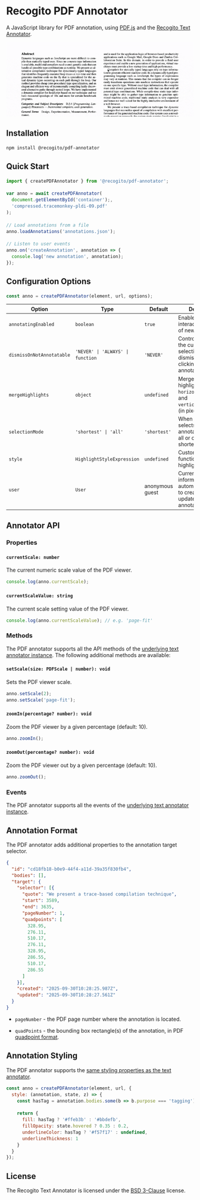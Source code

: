 # Recogito PDF Annotator

A JavaScript library for PDF annotation, using [PDF.js](https://mozilla.github.io/pdf.js/) and the [Recogito Text Annotator](https://github.com/recogito/text-annotator-js).

![Animated screenshot of the Recogito PDF Annotator](/animated-screenshot.gif "Animated screenshot of the Recogito PDF Annotator")

## Installation

```sh
npm install @recogito/pdf-annotator
```

## Quick Start

```js
import { createPDFAnnotator } from '@recogito/pdf-annotator';

var anno = await createPDFAnnotator(
  document.getElementById('container');, 
  'compressed.tracemonkey-pldi-09.pdf'
);

// Load annotations from a file
anno.loadAnnotations('annotations.json');

// Listen to user events
anno.on('createAnnotation', annotation => {
  console.log('new annotation', annotation);
});     
```

## Configuration Options

```js
const anno = createPDFAnnotator(element, url, options);
```

| Option | Type | Default | Description |
|--------|------|---------|-------------|
| `annotatingEnabled` | `boolean` | `true` | Enable or disable interactive creation of new annotations. |
| `dismissOnNotAnnotatable` | `'NEVER' \| 'ALWAYS' \| function` | `'NEVER'` | Controls whether the current selection is dismissed when clicking outside of annotatable content. |
| `mergeHighlights` | `object` | `undefined` | Merge adjacent highlights. Options: `horizontalTolerance` and `verticalTolerance` (in pixels) |
| `selectionMode` | `'shortest' \| 'all'` | `'shortest'` | When the user selects overlapping annotations: select all or only the shortest. |
| `style` | `HighlightStyleExpression` | `undefined` | Custom styling function for highlights. |
| `user` | `User` | anonymous guest | Current user information, automatically added to created or updated annotations. |

## Annotator API

### Properties

#### `currentScale: number`
The current numeric scale value of the PDF viewer.

```js
console.log(anno.currentScale);
```

#### `currentScaleValue: string`
The current scale setting value of the PDF viewer.

```js
console.log(anno.currentScaleValue); // e.g. 'page-fit'
```

### Methods

The PDF annotator supports all the API methods of the [underlying text annotator instance](https://github.com/recogito/text-annotator-js#annotator-api). The following additional methods are available:

#### `setScale(size: PDFScale | number): void`
Sets the PDF viewer scale.

```js
anno.setScale(2);
anno.setScale('page-fit');
```

#### `zoomIn(percentage? number): void`
Zoom the PDF viewer by a given percentage (default: 10).

```js
anno.zoomIn();
```

#### `zoomOut(percentage? number): void`
Zoom the PDF viewer out by a given percentage (default: 10).

```js
anno.zoomOut();
```

### Events

The PDF annotator supports all the events of the [underlying text annotator instance](https://github.com/recogito/text-annotator-js#events).

## Annotation Format

The PDF annotator adds additional properties to the annotation target selector.

```json
{ 
  "id": "cd18fb18-b0e9-44f4-a11d-39a35f830fb4",
  "bodies": [],
  "target": {
    "selector": [{
      "quote": "We present a trace-based compilation technique",
      "start": 3589,
      "end": 3635,
      "pageNumber": 1,
      "quadpoints": [
        328.95,
        276.11,
        510.17,
        276.11,
        328.95,
        286.55,
        510.17,
        286.55
      ]
    }],
    "created": "2025-09-30T10:28:25.987Z",
    "updated": "2025-09-30T10:28:27.561Z"
  }
}
```

* `pageNumber` - the PDF page number where the annotation is located.

* `quadPoints` - the bounding box rectangle(s) of the annotation, in PDF [quadpoint format](https://pdfa.org/introducing-non-rectangular-links-to-pdf/).

## Annotation Styling

The PDF annotator supports the [same styling properties as the text annotator](https://github.com/recogito/text-annotator-js#annotation-styling).

```js
const anno = createPDFAnnotator(element, url, {
  style: (annotation, state, z) => {
    const hasTag = annotation.bodies.some(b => b.purpose === 'tagging');

    return {
      fill: hasTag ? '#ffeb3b' : '#bbdefb',
      fillOpacity: state.hovered ? 0.35 : 0.2,
      underlineColor: hasTag ? '#f57f17' : undefined,
      underlineThickness: 1
    }
  }
});
```

## License

The Recogito Text Annotator is licensed under the [BSD 3-Clause](LICENSE) license. 
